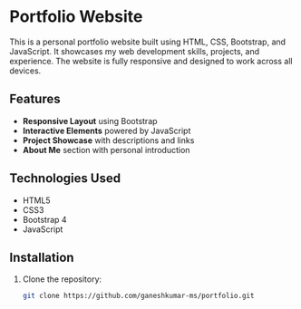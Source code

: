 # Portfolio Website

This is a personal portfolio website built using HTML, CSS, Bootstrap, and JavaScript. It showcases my web development skills, projects, and experience. The website is fully responsive and designed to work across all devices.

## Features
- **Responsive Layout** using Bootstrap
- **Interactive Elements** powered by JavaScript
- **Project Showcase** with descriptions and links
- **About Me** section with personal introduction

## Technologies Used
- HTML5
- CSS3
- Bootstrap 4
- JavaScript

## Installation
1. Clone the repository:
   ```bash
   git clone https://github.com/ganeshkumar-ms/portfolio.git
